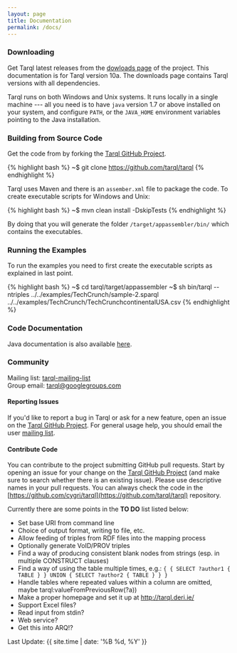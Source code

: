 ```yaml
---
layout: page
title: Documentation
permalink: /docs/
---
```



### Downloading

Get Tarql latest releases from the [dowloads page](http://lab.linkeddata.deri.ie/2013/tarql/) of the project. This documentation is for Tarql version 10a.
The downloads page contains Tarql versions with all dependencies. 

Tarql runs on both Windows and Unix systems. It runs locally in a single machine --- all you need is to have `java` version 1.7 or above installed on your system, 
and configure `PATH`, or the `JAVA_HOME` environment variables pointing to the Java installation.

### Building from Source Code

Get the code from by forking the [Tarql GitHub Project](https://github.com/tarql/tarql).

{% highlight bash %}
~$ git clone https://github.com/tarql/tarql
{% endhighlight %}

Tarql uses Maven and there is an `assember.xml` file to package the code. To create executable scripts for Windows and Unix:

{% highlight bash %}
~$ mvn clean install -DskipTests
{% endhighlight %}

By doing that you will generate the folder `/target/appassembler/bin/` which contains the executables.

### Running the Examples

To run the examples you need to first create the executable scripts as explained in last point.

{% highlight bash %}
~$ cd tarql/target/appassembler
~$ sh bin/tarql --ntriples ../../examples/TechCrunch/sample-2.sparql ../../examples/TechCrunch/TechCrunchcontinentalUSA.csv
{% endhighlight %}

### Code Documentation

Java documentation is also available [here](/javadocs/index.html).

### Community

Mailing list: [tarql-mailing-list](https://groups.google.com/d/forum/tarql) <br>
Group email: [tarql@googlegroups.com](mailto:tarql@googlegroups.com)

#### Reporting Issues

If you'd like to report a bug in Tarql or ask for a new feature, open an issue on the [Tarql GitHub Project](https://github.com/tarql/tarql/issues). 
For general usage help, you should email the user [mailing list](https://groups.google.com/d/forum/tarql).

#### Contribute Code

You can contribute to the project submitting GitHub pull requests. Start by opening an issue for your change on the [Tarql GitHub Project](https://github.com/tarql/tarql/issues) (and make sure to search whether
there is an existing issue). Please use descriptive names in your pull requests. You can always check the code in the [https://github.com/cygri/tarql](https://github.com/tarql/tarql) repository.

Currently there are some points in the **TO DO** list listed below:

* Set base URI from command line
* Choice of output format, writing to file, etc.
* Allow feeding of triples from RDF files into the mapping process
* Optionally generate VoID/PROV triples
* Find a way of producing consistent blank nodes from strings (esp. in multiple CONSTRUCT clauses)
* Find a way of using the table multiple times, e.g.: `{ { SELECT ?author1 { TABLE } } UNION { SELECT ?author2 { TABLE } } }`
* Handle tables where repeated values within a column are omitted, maybe tarql:valueFromPreviousRow(?a))
* Make a proper homepage and set it up at http://tarql.deri.ie/
* Support Excel files?
* Read input from stdin?
* Web service?
* Get this into ARQ!?


Last Update: {{ site.time | date: '%B %d, %Y' }}
